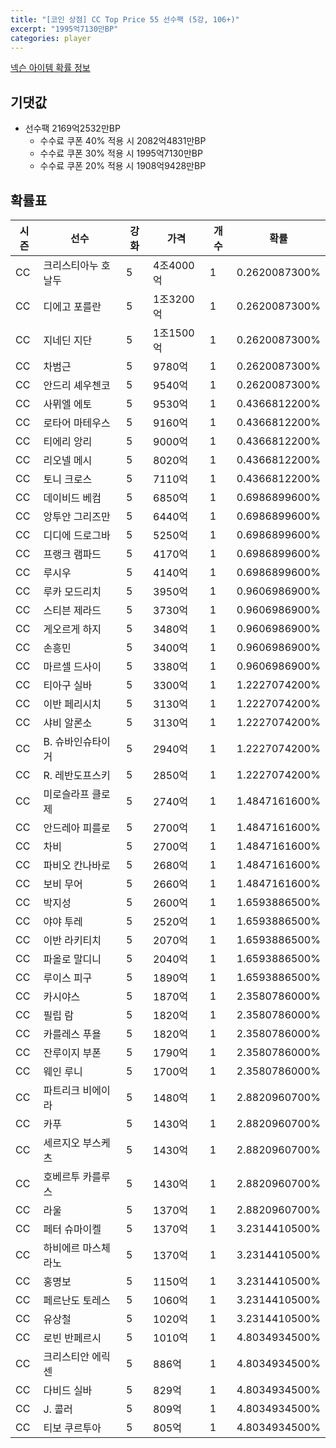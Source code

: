 ```yaml
---
title: "[코인 상점] CC Top Price 55 선수팩 (5강, 106+)"
excerpt: "1995억7130만BP"
categories: player
---
```

[넥슨 아이템 확률 정보](http://iteminfo.nexon.com/probability/fco?sn=7604)

## 기댓값
- 선수팩 2169억2532만BP
  - 수수료 쿠폰 40% 적용 시 2082억4831만BP
  - 수수료 쿠폰 30% 적용 시 1995억7130만BP
  - 수수료 쿠폰 20% 적용 시 1908억9428만BP


## 확률표

|시즌|선수|강화|가격|개수|확률|
|---|---|---|---|---|---|
|CC|크리스티아누 호날두|5|4조4000억|1|0.2620087300%|
|CC|디에고 포를란|5|1조3200억|1|0.2620087300%|
|CC|지네딘 지단|5|1조1500억|1|0.2620087300%|
|CC|차범근|5|9780억|1|0.2620087300%|
|CC|안드리 셰우첸코|5|9540억|1|0.2620087300%|
|CC|사뮈엘 에토|5|9530억|1|0.4366812200%|
|CC|로타어 마테우스|5|9160억|1|0.4366812200%|
|CC|티에리 앙리|5|9000억|1|0.4366812200%|
|CC|리오넬 메시|5|8020억|1|0.4366812200%|
|CC|토니 크로스|5|7110억|1|0.4366812200%|
|CC|데이비드 베컴|5|6850억|1|0.6986899600%|
|CC|앙투안 그리즈만|5|6440억|1|0.6986899600%|
|CC|디디에 드로그바|5|5250억|1|0.6986899600%|
|CC|프랭크 램파드|5|4170억|1|0.6986899600%|
|CC|루시우|5|4140억|1|0.6986899600%|
|CC|루카 모드리치|5|3950억|1|0.9606986900%|
|CC|스티븐 제라드|5|3730억|1|0.9606986900%|
|CC|게오르게 하지|5|3480억|1|0.9606986900%|
|CC|손흥민|5|3400억|1|0.9606986900%|
|CC|마르셀 드사이|5|3380억|1|0.9606986900%|
|CC|티아구 실바|5|3300억|1|1.2227074200%|
|CC|이반 페리시치|5|3130억|1|1.2227074200%|
|CC|샤비 알론소|5|3130억|1|1.2227074200%|
|CC|B. 슈바인슈타이거|5|2940억|1|1.2227074200%|
|CC|R. 레반도프스키|5|2850억|1|1.2227074200%|
|CC|미로슬라프 클로제|5|2740억|1|1.4847161600%|
|CC|안드레아 피를로|5|2700억|1|1.4847161600%|
|CC|차비|5|2700억|1|1.4847161600%|
|CC|파비오 칸나바로|5|2680억|1|1.4847161600%|
|CC|보비 무어|5|2660억|1|1.4847161600%|
|CC|박지성|5|2600억|1|1.6593886500%|
|CC|야야 투레|5|2520억|1|1.6593886500%|
|CC|이반 라키티치|5|2070억|1|1.6593886500%|
|CC|파올로 말디니|5|2040억|1|1.6593886500%|
|CC|루이스 피구|5|1890억|1|1.6593886500%|
|CC|카시야스|5|1870억|1|2.3580786000%|
|CC|필립 람|5|1820억|1|2.3580786000%|
|CC|카를레스 푸욜|5|1820억|1|2.3580786000%|
|CC|잔루이지 부폰|5|1790억|1|2.3580786000%|
|CC|웨인 루니|5|1700억|1|2.3580786000%|
|CC|파트리크 비에이라|5|1480억|1|2.8820960700%|
|CC|카푸|5|1430억|1|2.8820960700%|
|CC|세르지오 부스케츠|5|1430억|1|2.8820960700%|
|CC|호베르투 카를루스|5|1430억|1|2.8820960700%|
|CC|라울|5|1370억|1|2.8820960700%|
|CC|페터 슈마이켈|5|1370억|1|3.2314410500%|
|CC|하비에르 마스체라노|5|1370억|1|3.2314410500%|
|CC|홍명보|5|1150억|1|3.2314410500%|
|CC|페르난도 토레스|5|1060억|1|3.2314410500%|
|CC|유상철|5|1020억|1|3.2314410500%|
|CC|로빈 반페르시|5|1010억|1|4.8034934500%|
|CC|크리스티안 에릭센|5|886억|1|4.8034934500%|
|CC|다비드 실바|5|829억|1|4.8034934500%|
|CC|J. 콜러|5|809억|1|4.8034934500%|
|CC|티보 쿠르투아|5|805억|1|4.8034934500%|
